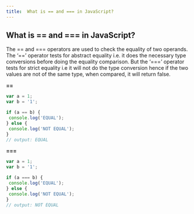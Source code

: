 ```yaml
---
title:  What is == and === in JavaScript?
---
```

## What is == and === in JavaScript?

The == and === operators are used to check the equality of two operands. The ‘==’ operator tests for abstract equality i.e. it does the necessary type conversions before doing the equality comparison.
But the ‘===’ operator tests for strict equality i.e it will not do the type conversion hence if the two values are not of the same type, when compared, it will return false.

**==**

```javascript
var a = 1;
var b = '1';

if (a == b) {
 console.log('EQUAL');
} else {
 console.log('NOT EQUAL');
}
// output: EQUAL
```

**===**

```javascript
var a = 1;
var b = '1';

if (a === b) {
 console.log('EQUAL');
} else {
 console.log('NOT EQUAL');
}
// output: NOT EQUAL
```
